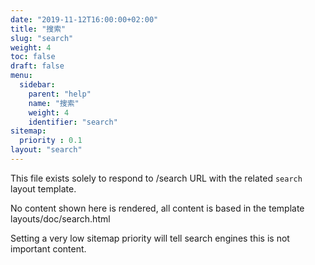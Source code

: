 ```yaml
---
date: "2019-11-12T16:00:00+02:00"
title: "搜索"
slug: "search"
weight: 4
toc: false
draft: false
menu:
  sidebar:
    parent: "help"
    name: "搜索"
    weight: 4
    identifier: "search"
sitemap:
  priority : 0.1
layout: "search"
---
```



This file exists solely to respond to /search URL with the related `search` layout template.

No content shown here is rendered, all content is based in the template layouts/doc/search.html

Setting a very low sitemap priority will tell search engines this is not important content.
